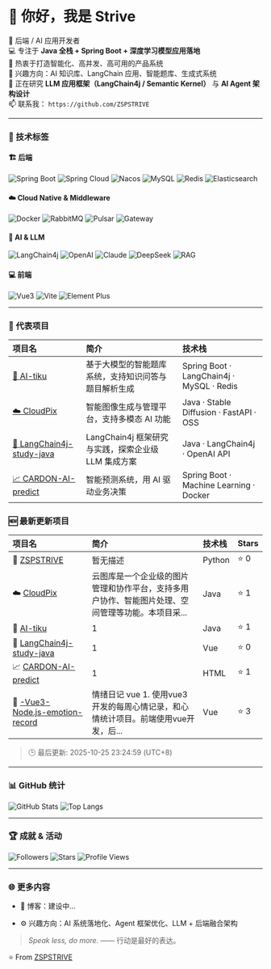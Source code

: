 # 👋 你好，我是 Strive

🏢 后端 / AI 应用开发者  
💻 专注于 **Java 全栈 + Spring Boot + 深度学习模型应用落地**  
🚀 热衷于打造智能化、高并发、高可用的产品系统  
🧠 兴趣方向：AI 知识库、LangChain 应用、智能题库、生成式系统  
🌱 正在研究 **LLM 应用框架（LangChain4j / Semantic Kernel）** 与 **AI Agent 架构设计**  
📫 联系我： `https://github.com/ZSPSTRIVE`  

---

### 🧩 技术标签

#### 🏗️ 后端 
![Spring Boot](https://img.shields.io/badge/Spring%20Boot-6DB33F?logo=springboot&logoColor=fff)
![Spring Cloud](https://img.shields.io/badge/Spring%20Cloud-FF6F00?logo=spring&logoColor=fff)
![Nacos](https://img.shields.io/badge/Nacos-4FC08D?logo=alibabacloud&logoColor=fff)
![MySQL](https://img.shields.io/badge/MySQL-00758F?logo=mysql&logoColor=fff)
![Redis](https://img.shields.io/badge/Redis-DC382D?logo=redis&logoColor=fff)
![Elasticsearch](https://img.shields.io/badge/Elasticsearch-005571?logo=elasticsearch&logoColor=fff)

#### ☁️ Cloud Native & Middleware  
![Docker](https://img.shields.io/badge/Docker-2496ED?logo=docker&logoColor=fff)
![RabbitMQ](https://img.shields.io/badge/RabbitMQ-FF6600?logo=rabbitmq&logoColor=fff)
![Pulsar](https://img.shields.io/badge/Pulsar-188FFF?logo=apachepulsar&logoColor=fff)
![Gateway](https://img.shields.io/badge/Spring%20Gateway-00BCD4?logo=spring&logoColor=fff)

#### 🤖 AI & LLM  
![LangChain4j](https://img.shields.io/badge/LangChain4j-FFB300?logo=java&logoColor=fff)
![OpenAI](https://img.shields.io/badge/OpenAI-412991?logo=openai&logoColor=fff)
![Claude](https://img.shields.io/badge/Claude-000000?logo=anthropic&logoColor=fff)
![DeepSeek](https://img.shields.io/badge/DeepSeek-0066CC?logoColor=fff)
![RAG](https://img.shields.io/badge/RAG-Pipeline-blue?logo=ai&logoColor=fff)

#### 💻 前端  
![Vue3](https://img.shields.io/badge/Vue3-4FC08D?logo=vue.js&logoColor=fff)
![Vite](https://img.shields.io/badge/Vite-646CFF?logo=vite&logoColor=fff)
![Element Plus](https://img.shields.io/badge/Element%20Plus-409EFF?logo=element&logoColor=fff)


---

### 🚀 代表项目

| 项目名 | 简介 | 技术栈 |
|:--------|:------|:--------|
| [🧠 AI-tiku](https://github.com/ZSPSTRIVE/AI-tiku) | 基于大模型的智能题库系统，支持知识问答与题目解析生成 | Spring Boot · LangChain4j · MySQL · Redis |
| [☁️ CloudPix](https://github.com/ZSPSTRIVE/CloudPix) | 智能图像生成与管理平台，支持多模态 AI 功能 | Java · Stable Diffusion · FastAPI · OSS |
| [🧩 LangChain4j-study-java](https://github.com/ZSPSTRIVE/LangChain4j-study-java) | LangChain4j 框架研究与实践，探索企业级 LLM 集成方案 | Java · LangChain4j · OpenAI API |
| [📈 CARDON-AI-predict](https://github.com/ZSPSTRIVE/CARDON-AI-predict) | 智能预测系统，用 AI 驱动业务决策 | Spring Boot · Machine Learning · Docker |

<!-- PROJECTS-LIST:START -->
### 🆕 最新更新项目

| 项目名 | 简介 | 技术栈 | Stars |
|:--------|:------|:--------|:------|
| 👤 [ZSPSTRIVE](https://github.com/ZSPSTRIVE/ZSPSTRIVE) | 暂无描述 | Python | ⭐ 0 |
| ☁️ [CloudPix](https://github.com/ZSPSTRIVE/CloudPix) | 云图库是一个企业级的图片管理和协作平台，支持多用户协作、智能图片处理、空间管理等功能。本项目采... | Java | ⭐ 1 |
| 🧠 [AI-tiku](https://github.com/ZSPSTRIVE/AI-tiku) | 1 | Java | ⭐ 1 |
| 🧩 [LangChain4j-study-java](https://github.com/ZSPSTRIVE/LangChain4j-study-java) | 1 | Vue | ⭐ 0 |
| 📈 [CARDON-AI-predict](https://github.com/ZSPSTRIVE/CARDON-AI-predict) | 1 | HTML | ⭐ 1 |
| 🚀 [-Vue3-Node.js-emotion-record](https://github.com/ZSPSTRIVE/-Vue3-Node.js-emotion-record) | 情绪日记 vue 1. 使用vue3开发的每周心情记录，和心情统计项目。前端使用vue开发，后... | Vue | ⭐ 3 |

> 🕒 最后更新: 2025-10-25 23:24:59 (UTC+8)

<!-- PROJECTS-LIST:END -->

---

### 📊 GitHub 统计
![GitHub Stats](https://github-readme-stats.vercel.app/api?username=ZSPSTRIVE&show_icons=true&theme=radical&count_private=true)
![Top Langs](https://github-readme-stats.vercel.app/api/top-langs/?username=ZSPSTRIVE&layout=compact&theme=tokyonight)

---

### 🏆 成就 & 活动

![Followers](https://img.shields.io/github/followers/ZSPSTRIVE?style=social)
![Stars](https://img.shields.io/github/stars/ZSPSTRIVE?style=social)
![Profile Views](https://komarev.com/ghpvc/?username=ZSPSTRIVE&color=brightgreen)

---



### 🌐 更多内容
- 📘 博客：建设中...

- ⚙️ 兴趣方向：AI 系统落地化、Agent 框架优化、LLM + 后端融合架构  

> *Speak less, do more.* —— 行动是最好的表达。



⭐️ From [ZSPSTRIVE](https://github.com/ZSPSTRIVE)
